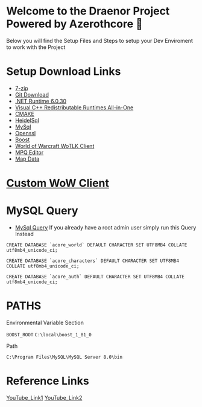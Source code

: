 # Welcome to the Draenor Project Powered by Azerothcore 🚀
Below you will find the Setup Files and Steps to setup your Dev Enviroment to work with the Project



# Setup Download Links
- [7-zip](https://www.7-zip.org/a/7z2405-x64.exe)
- [Git Download](https://git-scm.com/download/win)
- [.NET Runtime 6.0.30](https://dotnet.microsoft.com/en-us/download/dotnet/thank-you/runtime-6.0.30-windows-x64-installer)
- [Visual C++ Redistributable Runtimes All-in-One](https://www.techpowerup.com/download/visual-c-redistributable-runtime-package-all-in-one/)
- [CMAKE](https://cmake.org/download/)
- [HeidelSql](https://www.heidisql.com/download.php)
- [MySql](https://dev.mysql.com/downloads/windows/installer/8.0.html)
- [Openssl](https://slproweb.com/products/Win32OpenSSL.html)
- [Boost](https://sourceforge.net/projects/boost/files/boost-binaries/1.81.0/boost_1_81_0-msvc-14.3-64.exe/download)
- [World of Warcraft WoTLK Client](https://mega.nz/file/5yl2GJCR#NL-IV8_cH_x8laEAdh0gsza124Cg8WKN6npm0yJKYQE)
- [MPQ Editor](https://mega.nz/file/470zGAwa#zfYeFHMPuriF0gNbRsx2eprKktfxVOh8DEFdsZkYjDQ)
- [Map Data](https://github.com/wowgaming/client-data/releases/)
  
# [Custom WoW Client](https://mega.nz/file/5yl2GJCR#NL-IV8_cH_x8laEAdh0gsza124Cg8WKN6npm0yJKYQE)

# MySQL Query
- [MySql Query](https://github.com/azerothcore/azerothcore-wotlk/blob/master/data/sql/create/create_mysql.sql)
If you already have a root admin user simply run this Query Instead

```
CREATE DATABASE `acore_world` DEFAULT CHARACTER SET UTF8MB4 COLLATE utf8mb4_unicode_ci;

CREATE DATABASE `acore_characters` DEFAULT CHARACTER SET UTF8MB4 COLLATE utf8mb4_unicode_ci;

CREATE DATABASE `acore_auth` DEFAULT CHARACTER SET UTF8MB4 COLLATE utf8mb4_unicode_ci;
```

  

# PATHS
Environmental Variable Section

```BOOST_ROOT```  ```C:\local\boost_1_81_0```

Path

```C:\Program Files\MySQL\MySQL Server 8.0\bin```

# Reference Links
[YouTube_Link1](https://youtu.be/Y6EC5CqThWY)
[YouTube_Link2](https://youtu.be/WNQBXRVTHg4)

